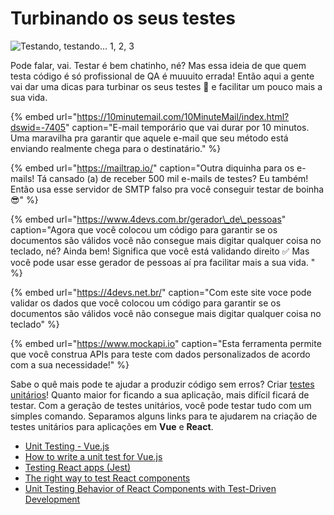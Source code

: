 # Turbinando os seus testes

![Testando, testando... 1, 2, 3](../.gitbook/assets/test.png)

Pode falar, vai. Testar é bem chatinho, né? Mas essa ideia de que quem testa código é só profissional de QA é muuuito errada! Então aqui a gente vai dar uma dicas para turbinar os seus testes 🚀 e facilitar um pouco mais a sua vida.

{% embed url="https://10minutemail.com/10MinuteMail/index.html?dswid=-7405" caption="E-mail temporário que vai durar por 10 minutos. Uma maravilha pra garantir que aquele e-mail que seu método está enviando realmente chega para o destinatário." %}

{% embed url="https://mailtrap.io/" caption="Outra diquinha para os e-mails! Tá cansado \(a\) de receber 500 mil e-mails de testes? Eu também! Então usa esse servidor de SMTP falso pra você conseguir testar de boinha 😎" %}

{% embed url="https://www.4devs.com.br/gerador\_de\_pessoas" caption="Agora que você colocou um código para garantir se os documentos são válidos você não consegue mais digitar qualquer coisa no teclado, né? Ainda bem! Significa que você está validando direito ✅ Mas você pode usar esse gerador de pessoas aí pra facilitar mais a sua vida. " %}

{% embed url="https://4devs.net.br/" caption="Com este site voce pode validar os dados que você colocou um código para garantir se os documentos são válidos você não consegue mais digitar qualquer coisa no teclado" %}

{% embed url="https://www.mockapi.io" caption="Esta ferramenta permite que você construa APIs para teste com dados personalizados de acordo com a sua necessidade!" %}

  
Sabe o quê mais pode te ajudar a produzir código sem erros? Criar [testes unitários](https://www.devmedia.com.br/e-ai-como-voce-testa-seus-codigos/39478)! Quanto maior for ficando a sua aplicação, mais difícil ficará de testar. Com a geração de testes unitários, você pode testar tudo com um simples comando. Separamos alguns links para te ajudarem na criação de testes unitários para aplicações em **Vue** e **React**.

* [Unit Testing - Vue.js](https://vuejs.org/v2/guide/unit-testing.html)
* [How to write a unit test for Vue.js](https://scotch.io/tutorials/how-to-write-a-unit-test-for-vuejs)
* [Testing React apps \(Jest\)](https://jestjs.io/docs/en/tutorial-react)
* [The right way to test React components](https://medium.freecodecamp.org/the-right-way-to-test-react-components-548a4736ab22)
* [Unit Testing Behavior of React Components with Test-Driven Development](https://medium.com/capital-one-developers/unit-testing-behavior-of-react-components-with-test-driven-development-ae15b03a3689)

